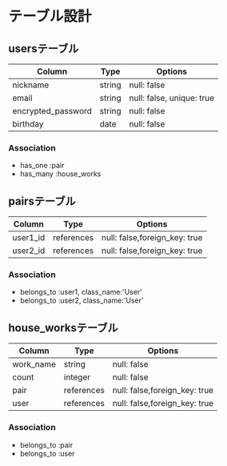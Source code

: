# テーブル設計

## usersテーブル

|Column                | Type     | Options                   |
|----------------------|----------|---------------------------|
|nickname              | string   | null: false               |
|email                 | string   | null: false, unique: true |
|encrypted_password    | string   | null: false               |
|birthday              | date     | null: false               |


### Association
- has_one :pair
- has_many :house_works


## pairsテーブル

|Column                  | Type       | Options                       |
|------------------------|------------|-------------------------------|
|user1_id                | references | null: false,foreign_key: true|
|user2_id                | references | null: false,foreign_key: true| 

### Association
- belongs_to :user1, class_name:'User'
- belongs_to :user2, class_name:'User'

## house_worksテーブル

|Column             | Type       | Options                      |
|-------------------|------------|------------------------------|
|work_name          | string     | null: false                  |
|count              | integer    | null: false                  |
|pair               | references | null: false,foreign_key: true|
|user               | references | null: false,foreign_key: true|

### Association
- belongs_to :pair
- belongs_to :user